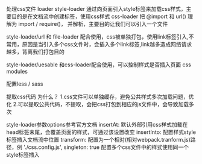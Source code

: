 处理css文件
loader
style-loader 通过向页面引入style标签来加载css样式，主要目的是在文档流中创建标签，使用css样式
css-loader 把 @import 和 url() 理解为 import / require()， 并解析，主要目的让我们可以引入一个文件

style-loader/url 和 file-loader 配合使用，css被单独打包，使用link标签引入,不常用，原因是当引入多个css文件时，会插入多个link标签,link越多造成网络请求越多，背离我们打包目的

style-loader/uesable 和css-loader配合使用，可以控制样式是否插入页面
css modules

配置less / sass

提取css代码
为什么？
1.css文件可以单独缓存，避免公共样式多次加载问题，优化
2.可以提取公共代码，不提取，会把css打包到相应的js文件中，会导致加载多次

style-loader参数options参考官方文档
insertAt: 默认外部引用css样式加载在head标签末尾，会覆盖页面的样式，可通过该设置改变
insertInto: 配置样式style标签插入文档流中位置
transform: 配置为一个相对(相对webpack.tranform.js)路径，例 './css.config.js',
singleton: true 配置多个css文件中的样式使用同一个style标签插入
